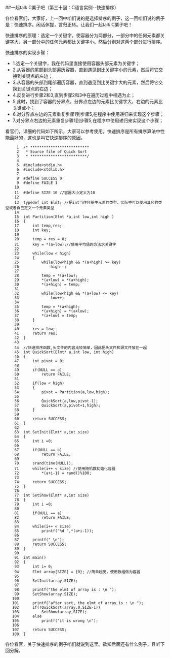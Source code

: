 ##一起talk C栗子吧（第三十回：C语言实例--快速排序）

各位看官们，大家好，上一回中咱们说的是选择排序的例子，这一回咱们说的例子是：快速排序。闲话休提，言归正转。让我们一起talk C栗子吧！ 

快速排序的原理：选定一个关键字，使容器分为两部分，一部分中的任何元素都关键字大，另一部分中的任何元素都比关键字小。然后分别对这两个部分进行排序。

快速排序的实现步骤：
- 1.选定一个关键字，我在代码里直接使用容器头部元素为关键字；
- 2.从容器的尾部到头部遍历容器，直到遇见到比关键字小的元素，然后将它交换到关键点的左边；
- 3.从容器的头部到尾部遍历容器，直到遇见到比关键字大的元素，然后将它交换到关键点的右边；
- 4.反复进行步骤2和3,直到步骤2和3中在遍历过程中相遇为止；
- 5.此时，找到了容器的分界点，分界点左边的元素比关键字大，右边的元素比关键点小；
- 6.对分界点左边的元素重复步骤1到步骤5,在程序中使用递归来实现这个步骤；
- 7.对分界点右边的元素重复步骤1到步骤5,在程序中使用递归来实现这个步骤；


看官们，详细的代码如下所示，大家可以参考使用。快速排序是所有排序算法中性能最好的，这也是叫它快速排序的原因。
```
     1	/* **************************
     2	 * Source file of Quick Sort
     3	 * *************************/
     4	
     5	#include<stdio.h>
     6	#include<stdlib.h>
     7	
     8	#define SUCCESS 0
     9	#define FAILE 1
    10	
    11	#define SIZE 10 //容器大小定义为10
    12	
    13	typedef int Elmt; //把int当作容器中元素的类型，实际中可以使用其它的类型或者自己定义一个元素类型
    14	
    15	int Partition(Elmt *a,int low,int high )
    16	{
    17		int temp,res;
    18		int key;
    19	
    20		temp = res = 0;
    21		key = *(a+low);//使用平均值的方法求关键字
    22	
    23		while(low < high)
    24		{
    25			while(low<high && *(a+high) >= key)
    26				high--;
    27	
    28			temp = *(a+low);
    29			*(a+low) = *(a+high);
    30			*(a+high) = temp;
    31	
    32			while(low<high && *(a+low) <= key)
    33				low++;
    34	
    35			temp = *(a+high);
    36			*(a+high) = *(a+low);
    37			*(a+low) = temp;
    38		}
    39	
    40		res = low;
    41		return res;
    42	}
    43	
    44	//快速排序函数,头文件的内容比较简单，因此把头文件和源文件放在一起
    45	int QuickSort(Elmt* a,int low, int high)
    46	{
    47		int pivot = 0;
    48	
    49		if(NULL == a)
    50			return FAILE;
    51	
    52		if(low < high)
    53		{
    54			pivot = Partition(a,low,high);
    55	
    56			QuickSort(a,low,pivot-1);
    57			QuickSort(a,pivot+1,high);
    58		}
    59	
    60		return SUCCESS;
    61	}
    62	
    63	int SetInit(Elmt* a,int size)
    64	{
    65		int i =0;
    66	
    67		if(NULL == a)
    68			return FAILE;
    69	
    70		srand(time(NULL));
    71		while(i++ < size) //使用随机数初始化容器
    72			*(a+i-1) = rand()%100;
    73	
    74		return SUCCESS;
    75	}
    76	
    77	int SetShow(Elmt* a,int size)
    78	{
    79		int i =0;
    80	
    81		if(NULL == a)
    82			return FAILE;
    83	
    84		while(i++ < size)
    85			printf("%d ",*(a+i-1));
    86	
    87		printf(" \n");
    88		return SUCCESS;
    89	}
    90	
    91	int main()
    92	{
    93		int i= 0;
    94		Elmt array[SIZE] = {0}; //简单起见，使用数组做为容器
    95	
    96		SetInit(array,SIZE);
    97	
    98		printf("the elmt of array is : \n ");
    99		SetShow(array,SIZE);
   100	
   101		printf("after sort, the elmt of array is : \n ");
   102		if(!QuickSort(array,0,SIZE-1))
   103			SetShow(array,SIZE);
   104		else
   105			printf("it is wrong \n");
   106	
   107		return SUCCESS;
   108	}

```
各位看官，关于快速排序的例子咱们就说到这里。欲知后面还有什么例子，且听下回分解。

